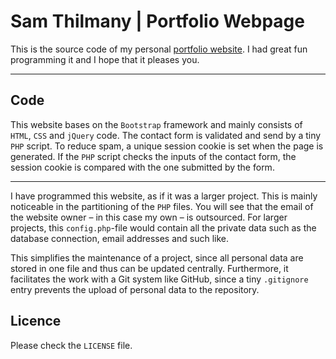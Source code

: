 Sam Thilmany | Portfolio Webpage
===================

This is the source code of my personal [portfolio website](https://thilmany.lu).
I had great fun programming it and I hope that it pleases you.

----------


Code
-------------

This website bases on the `Bootstrap` framework and mainly consists of `HTML`, `CSS` and `jQuery` code. The contact form is validated and send by a tiny `PHP` script. To reduce spam, a unique session cookie is set when the page is generated. If the `PHP` script checks the inputs of the contact form, the session cookie is compared with the one submitted by the form.

----------

I have programmed this website, as if it was a larger project. This is mainly noticeable in the partitioning of the `PHP` files. You will see that the email of the website owner – in this case my own – is outsourced. For larger projects, this `config.php`-file would contain all the private data such as the database connection, email addresses and such like.

This simplifies the maintenance of a project, since all personal data are stored in one file and thus can be updated centrally. Furthermore, it facilitates the work with a Git system like GitHub, since a tiny `.gitignore` entry prevents the upload of personal data to the repository.

Licence
-------------------

Please check the `LICENSE` file.
